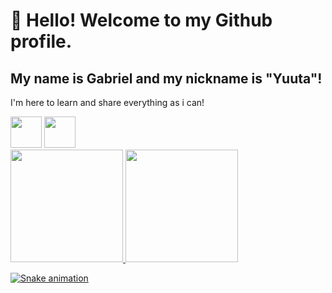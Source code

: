 # 👋 Hello! Welcome to my Github profile.
## My name is Gabriel and my nickname is "Yuuta"!

I'm here to learn and share everything as i can! 
<div>
  <img src="https://cdn.jsdelivr.net/gh/devicons/devicon@latest/icons/python/python-original-wordmark.svg" width="50" height="50"/> 
  <img src="https://cdn.jsdelivr.net/gh/devicons/devicon@latest/icons/javascript/javascript-plain.svg" width="50" height="50"/>
  
</div>      

<div>
<a href="https://github.com/seu-usuário-aqui">
<img loading="lazy" height="180em" src="https://github-readme-stats.vercel.app/api/top-langs/?username=Gabriel-alves1407&layout=compact&langs_count=7&theme=dracula"/>
<img loading="lazy" height="180em" src="https://github-readme-stats.vercel.app/api?username=Gabriel-alves1407&show_icons=true&theme=dracula&include_all_commits=true&count_private=true"/>
</div>

![Snake animation](https://github.com/Gabriel-alves1407/Gabriel-alves1407/blob/output/github-contribution-grid-snake.svg)
